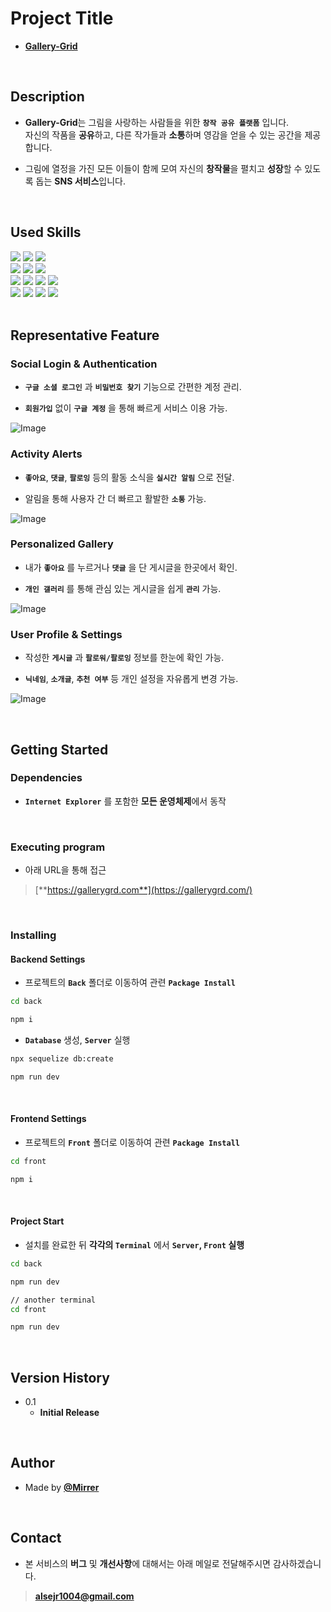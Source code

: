 # Project Title

- [**Gallery-Grid**](https://gallerygrd.com/)

<br />

## Description

- **Gallery-Grid**는 그림을 사랑하는 사람들을 위한 **`창작 공유 플랫폼`** 입니다.  
  자신의 작품을 **공유**하고, 다른 작가들과 **소통**하며 영감을 얻을 수 있는 공간을 제공합니다.

- 그림에 열정을 가진 모든 이들이 함께 모여 자신의 **창작물**을 펼치고 **성장**할 수 있도록 돕는 **SNS 서비스**입니다.

<br />

## Used Skills

<div style={{display: 'flex'}}>
   <img src="https://img.shields.io/badge/TYPESCRIPT-bcbcbc?style=flat-square&logo=TYPESCRIPT&logoColor=white"/>
    <img src="https://img.shields.io/badge/REACT-bcbcbc?style=flat-square&logo=React&logoColor=white"/>
     <img src="https://img.shields.io/badge/NEXT.JS-bcbcbc?style=flat-square&logo=Next.js&logoColor=white"/>   
</div>

<div style={{display: 'flex'}}>
   <img src="https://img.shields.io/badge/REDUX-bcbcbc?style=flat-square&logo=Redux&logoColor=white"/>
   <img src="https://img.shields.io/badge/REDUX SAGA-bcbcbc?style=flat-square&logo=Redux-Saga&logoColor=white"/>
      <img src="https://img.shields.io/badge/STYLED COMPONENTS-bcbcbc?style=flat-square&logo=styled-components&logoColor=white"/>
  </div>

<div style={{display: 'flex'}}>
   <img src="https://img.shields.io/badge/NODE.JS-bcbcbc?style=flat-square&logo=Node.js&logoColor=white"/>
   <img src="https://img.shields.io/badge/EXPRESS-bcbcbc?style=flat-square&logo=Express&logoColor=white"/>
   <img src="https://img.shields.io/badge/SEQUELIZE-bcbcbc?style=flat-square&logo=Sequelize&logoColor=white"/>
   <img src="https://img.shields.io/badge/MYSQL-bcbcbc?style=flat-square&logo=MySQL&logoColor=white"/>
</div>

<div style={{display: 'flex'}}>
   <img src="https://img.shields.io/badge/AWS-bcbcbc?style=flat-square&logo=Amazon AWS&logoColor=white"/>
   <img src="https://img.shields.io/badge/PM2-bcbcbc?style=flat-square&logo=Amazon PM2&logoColor=white"/>
      <img src="https://img.shields.io/badge/NGINX-bcbcbc?style=flat-square&logo=Amazon NGINX&logoColor=white"/>
   <img src="https://img.shields.io/badge/LAMBDA-bcbcbc?style=flat-square&logo=AWS Lambda&logoColor=white"/>
</div>

<br />

## Representative Feature

### Social Login & Authentication

- **`구글 소셜 로그인`** 과 **`비밀번호 찾기`** 기능으로 간편한 계정 관리.

- **`회원가입`** 없이 **`구글 계정`** 을 통해 빠르게 서비스 이용 가능.

![Image](https://github.com/user-attachments/assets/8771ffba-8378-48be-8a8d-36accd704cf9)

### Activity Alerts

- **`좋아요`**, **`댓글`**, **`팔로잉`** 등의 활동 소식을 **`실시간 알림`** 으로 전달.

- 알림을 통해 사용자 간 더 빠르고 활발한 **`소통`** 가능.

![Image](https://github.com/user-attachments/assets/9c64ef14-a6ce-409b-97e3-1d592d1366eb)

### Personalized Gallery

- 내가 **`좋아요`** 를 누르거나 **`댓글`** 을 단 게시글을 한곳에서 확인.

- **`개인 갤러리`** 를 통해 관심 있는 게시글을 쉽게 **`관리`** 가능.

![Image](https://github.com/user-attachments/assets/177402ea-c352-41a6-a4d3-5dc24e57cf91)

### User Profile & Settings

- 작성한 **`게시글`** 과 **`팔로워/팔로잉`** 정보를 한눈에 확인 가능.

- **`닉네임`**, **`소개글`**, **`추천 여부`** 등 개인 설정을 자유롭게 변경 가능.

![Image](https://github.com/user-attachments/assets/251da6e9-4c5e-4b82-a027-fe0090231c05)

<br />

## Getting Started

### Dependencies

- **`Internet Explorer`** 를 포함한 **모든 운영체제**에서 동작

<br />

### Executing program

- 아래 URL을 통해 접근

> [**https://gallerygrd.com**](https://gallerygrd.com/)

<br />

### Installing

#### Backend Settings

- 프로젝트의 **`Back`** 폴더로 이동하여 관련 **`Package Install`**

```bash
cd back
```

```bash
npm i
```

- **`Database`** 생성, **`Server`** 실행

```bash
npx sequelize db:create
```

```bash
npm run dev
```

<br>

#### Frontend Settings

- 프로젝트의 **`Front`** 폴더로 이동하여 관련 **`Package Install`**

```bash
cd front
```

```bash
npm i
```

<br>

#### Project Start

- 설치를 완료한 뒤 **각각의 `Terminal`** 에서 **`Server`, `Front` 실행**

```bash
cd back
```

```bash
npm run dev
```

```bash
// another terminal
cd front
```

```bash
npm run dev
```

<br />

## Version History

- 0.1
  - **Initial Release**

<br />

## Author

- Made by [**@Mirrer**](https://www.instagram.com/mirrerlike_/)

<br />

## Contact

- 본 서비스의 **버그** 및 **개선사항**에 대해서는 아래 메일로 전달해주시면 감사하겠습니다.

> [**alsejr1004@gmail.com**](mailto:alsejr1004@gmail.com)

<br />
